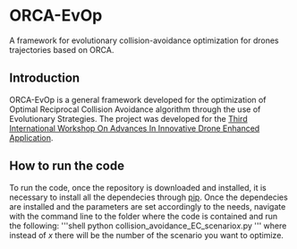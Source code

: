 # ORCA-EvOp
A framework for evolutionary collision-avoidance optimization for drones trajectories based on ORCA.


## Introduction
ORCA-EvOp is a general framework developed for the optimization of Optimal Reciprocal Collision Avoidance algorithm through the use of Evolutionary Strategies. The project was developed for the [Third International Workshop On Advances In Innovative Drone Enhanced Application](https://www.fruct.org/idea20).

## How to run the code
To run the code, once the repository is downloaded and installed, it is necessary to install all the dependecies through [pip](https://pip.pypa.io/en/stable/).
Once the dependecies are installed and the parameters are set accordingly to the needs, navigate with the command line to the folder where the code is contained and run the following:
'''shell
python collision_avoidance_EC_scenario*x*.py
'''
where instead of *x* there will be the number of the scenario you want to optimize.
